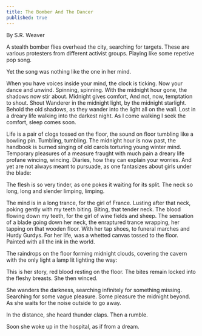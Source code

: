 ```yaml
---
title: The Bomber And The Dancer
published: true
---
```

By S.R. Weaver

A stealth bomber flies overhead the city, searching for targets. These are various protesters from different activist groups. Playing like some repetive pop song.

Yet the song was nothing like the one in her mind.

When you have voices inside your mind, the clock is ticking. Now your dance and unwind. Spinning, spinning. With the midnight hour gone, the shadows now stir about. Midnight gives comfort, And not, now, temptation to shout. Shout Wanderer in the midnight light, by the midnight starlight. Behold the old shadows, as they wander into the light all on the wall. Lost in a dreary life walking into the darkest night. As I come walking I seek the comfort, sleep comes soon.

Life is a pair of clogs tossed on the floor, the sound on floor tumbling like a bowling pin. Tumbling, tumbling. The midnight hour is now past, the handbook is burned singing of old carols torturing young winter mind. Temporary pleasures of a measure fraught with much pain a dreary life profane wincing, wincing. Diaries, how they can explain your worries. And yet are not always meant to pursuade, as one fantasizes about girls under the blade:

The flesh is so very tinder,
as one pokes it
waiting for its split.
The neck so long, long and slender
limping, limping.

The mind is in a long trance, for the girl of France. Lusting after that neck, poking gently with my teeth biting. Biting, that tender neck. The blood flowing down my teeth, for the girl of wine fields and sheep. The sensation of a blade going down her neck, the enraptured trance wrapping, her tapping on that wooden floor. With her tap shoes, to funeral marches and Hurdy Gurdys. For her life, was a whetted canvas tossed to the floor. Painted with all the ink in the world.

The raindrops on the floor forming midnight clouds, covering the cavern with the only light a lamp lit lighting the way:

This is her story, red blood
resting on the floor.
The bites remain
locked into the fleshy breasts.
She then winced.

She wanders the darkness, searching infinitely for something missing. Searching for some vague pleasure. Some pleasure the midnight beyond. As she waits for the noise outside to go away.

In the distance, she heard thunder claps. Then a rumble.

Soon she woke up in the hospital, as if from a dream.
